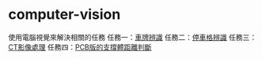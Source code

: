 # computer-vision
使用電腦視覺來解決相關的任務
任務一：<a href="https://github.com/klanonlyman/computer-vision/blob/main/Plate%20Recognition/%E8%BB%8A%E7%89%8C%E8%BE%A8%E8%AD%98.cpp">車牌辨識</a>
任務二：<a href="https://github.com/klanonlyman/computer-vision/blob/main/%E5%81%9C%E8%BB%8A%E6%A0%BC%E8%BE%A8%E8%AD%98.cpp">停車格辨識</a>
任務三：<a href="https://github.com/klanonlyman/computer-vision/blob/main/CV%E5%BD%B1%E5%83%8F%E8%99%95%E7%90%86.cpp">CT影像處理</a>
任務四：<a href=＂https://github.com/klanonlyman/computer-vision/blob/main/PCB%E7%89%88%E7%9A%84%E6%94%AF%E6%92%90%E9%AB%94%E8%B7%9D%E9%9B%A2%E5%88%A4%E6%96%B7.cpp＂>PCB版的支撐體距離判斷</a>
